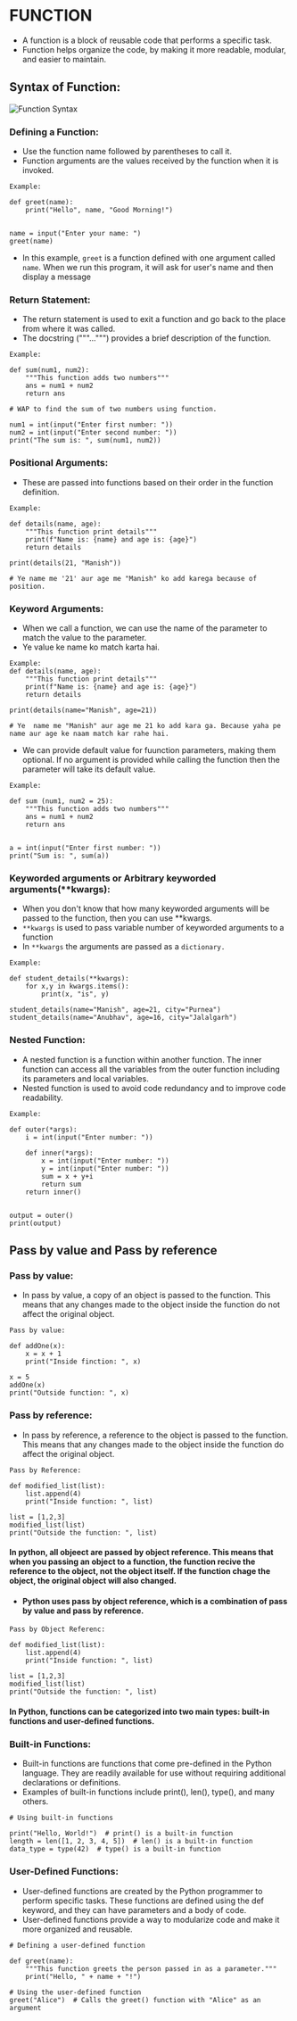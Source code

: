 # FUNCTION

- A function is a block of reusable code that performs a specific task.
- Function helps organize the code, by making it more readable, modular, and easier to maintain.

## Syntax of Function:
![Function Syntax](https://github.com/iammanishk/Python-DSA/assets/101570741/e992b439-72ac-4651-913f-81cda82d3da7)


### Defining a Function:

- Use the function name followed by parentheses to call it.
- Function arguments are the values received by the function when it is invoked.

```
Example:

def greet(name):
    print("Hello", name, "Good Morning!")
    

name = input("Enter your name: ")
greet(name)
```
- In this example, `greet` is a function defined with one argument called `name`. When we run this program, it will ask for user's name and then display a message

### Return Statement:
- The return statement is used to exit a function and go back to the place from where it was called.
- The docstring ("""...""") provides a brief description of the function.

```
Example:

def sum(num1, num2):
    """This function adds two numbers"""
    ans = num1 + num2
    return ans

# WAP to find the sum of two numbers using function.

num1 = int(input("Enter first number: "))
num2 = int(input("Enter second number: "))
print("The sum is: ", sum(num1, num2))
```

### Positional Arguments:
- These are passed into functions based on their order in the function definition.

```
Example:

def details(name, age):
    """This function print details"""
    print(f"Name is: {name} and age is: {age}")
    return details

print(details(21, "Manish"))

# Ye name me '21' aur age me "Manish" ko add karega because of position.

```

### Keyword Arguments:
- When we call a function, we can use the name of the parameter to match the value to the parameter.
- Ye value ke name ko match karta hai.

```
Example:
def details(name, age):
    """This function print details"""
    print(f"Name is: {name} and age is: {age}")
    return details

print(details(name="Manish", age=21))

# Ye  name me "Manish" aur age me 21 ko add kara ga. Because yaha pe name aur age ke naam match kar rahe hai.
```


- We can provide default value for fuunction parameters, making them  optional. If no argument is provided while calling the function then the parameter will take its default value.

```
Example:

def sum (num1, num2 = 25):
    """This function adds two numbers"""
    ans = num1 + num2
    return ans


a = int(input("Enter first number: "))
print("Sum is: ", sum(a))
```

### Keyworded arguments or Arbitrary keyworded arguments(**kwargs):
- When you don't know that how many keyworded arguments will be passed to the function, then you can use **kwargs.
- `**kwargs` is used to pass variable number of keyworded arguments to a function
-  In `**kwargs` the arguments are passed as a `dictionary.`

```
Example:

def student_details(**kwargs):
    for x,y in kwargs.items():
        print(x, "is", y)

student_details(name="Manish", age=21, city="Purnea")
student_details(name="Anubhav", age=16, city="Jalalgarh")
```

### Nested Function:
- A nested function is a function within another function. The inner function can access all the variables from the outer function including its parameters and local variables.
- Nested function is used to avoid code redundancy and to improve code readability.

```
Example:

def outer(*args):
    i = int(input("Enter number: "))

    def inner(*args):
        x = int(input("Enter number: "))
        y = int(input("Enter number: "))
        sum = x + y+i
        return sum
    return inner()


output = outer()
print(output)
```

## Pass by value and Pass by reference

### Pass by value:
- In pass by value, a copy of an object is passed to the function. This means that any changes made to the object inside the function do not affect the original object.

```
Pass by value:

def addOne(x):
    x = x + 1
    print("Inside finction: ", x)

x = 5
addOne(x)
print("Outside function: ", x)
```

### Pass by reference:
- In pass by reference, a reference to the object is passed to the function. This means that any changes made to the object inside the function do affect the original object.

```
Pass by Reference:

def modified_list(list):
    list.append(4)
    print("Inside function: ", list)

list = [1,2,3]
modified_list(list)
print("Outside the function: ", list)
```

#### In python, all objeect are passed by object reference. This means that when you passing an object to a function, the function recive the reference to the object, not the object itself. If the function chage the object, the original object will also changed.

- #### Python uses pass by object reference, which is a combination of pass by value and pass by reference.

```
Pass by Object Referenc:

def modified_list(list):
    list.append(4)
    print("Inside function: ", list)

list = [1,2,3]
modified_list(list)
print("Outside the function: ", list)
```

#### In Python, functions can be categorized into two main types: built-in functions and user-defined functions.
###  Built-in Functions:
- Built-in functions are functions that come pre-defined in the Python language. They are readily available for use without requiring additional declarations or definitions.
- Examples of built-in functions include print(), len(), type(), and many others.

```
# Using built-in functions

print("Hello, World!")  # print() is a built-in function
length = len([1, 2, 3, 4, 5])  # len() is a built-in function
data_type = type(42)  # type() is a built-in function
```

### User-Defined Functions:
- User-defined functions are created by the Python programmer to perform specific tasks. These functions are defined using the def keyword, and they can have parameters and a body of code. 
- User-defined functions provide a way to modularize code and make it more organized and reusable.
```
# Defining a user-defined function

def greet(name):
    """This function greets the person passed in as a parameter."""
    print("Hello, " + name + "!")

# Using the user-defined function
greet("Alice")  # Calls the greet() function with "Alice" as an argument
```